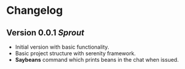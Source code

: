 # Changelog

## Version 0.0.1 *Sprout*
* Initial version with basic functionality.
* Basic project structure with serenity framework.
* **Saybeans** command which prints beans in the chat when issued.
